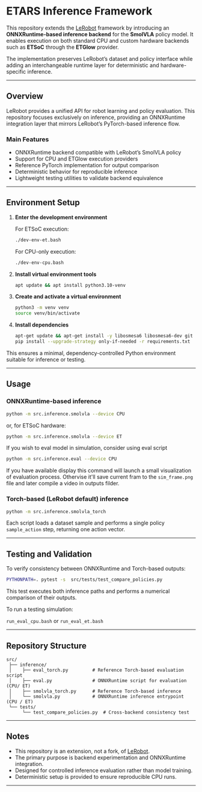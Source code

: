 # ETARS Inference Framework

This repository extends the [LeRobot](https://github.com/huggingface/lerobot) framework by introducing an **ONNXRuntime-based inference backend** for the **SmolVLA** policy model.
It enables execution on both standard CPU and custom hardware backends such as **ETSoC** through the **ETGlow** provider.

The implementation preserves LeRobot’s dataset and policy interface while adding an interchangeable runtime layer for deterministic and hardware-specific inference.

---

## Overview

LeRobot provides a unified API for robot learning and policy evaluation.
This repository focuses exclusively on inference, providing an ONNXRuntime integration layer that mirrors LeRobot’s PyTorch-based inference flow.

### Main Features

* ONNXRuntime backend compatible with LeRobot’s SmolVLA policy
* Support for CPU and ETGlow execution providers
* Reference PyTorch implementation for output comparison
* Deterministic behavior for reproducible inference
* Lightweight testing utilities to validate backend equivalence

---

## Environment Setup

1. **Enter the development environment**

   For ETSoC execution:

   ```bash
   ./dev-env-et.bash
   ```

   For CPU-only execution:

   ```bash
   ./dev-env-cpu.bash
   ```

2. **Install virtual environment tools**

   ```bash
   apt update && apt install python3.10-venv
   ```

3. **Create and activate a virtual environment**

   ```bash
   python3 -m venv venv
   source venv/bin/activate
   ```

4. **Install dependencies**

   ```bash
   apt-get update && apt-get install -y libosmesa6 libosmesa6-dev git cmake libglib2.0-0
   pip install --upgrade-strategy only-if-needed -r requirements.txt
   ```

This ensures a minimal, dependency-controlled Python environment suitable for inference or testing.

---

## Usage

### ONNXRuntime-based inference

```bash
python -m src.inference.smolvla --device CPU
```

or, for ETSoC hardware:

```bash
python -m src.inference.smolvla --device ET
```

If you wish to eval model in simulation, consider using eval script

```bash
python -m src.inference.eval --device CPU
```
If you have available display this command will launch a small visualization of evaluation process.
Othervise it'll save current fram to the `sim_frame.png` file and later compile a video in outputs filder.

### Torch-based (LeRobot default) inference

```bash
python -m src.inference.smolvla_torch
```

Each script loads a dataset sample and performs a single policy `sample_action` step, returning one action vector.

---

## Testing and Validation

To verify consistency between ONNXRuntime and Torch-based outputs:

```bash
PYTHONPATH=. pytest -s  src/tests/test_compare_policies.py
```

This test executes both inference paths and performs a numerical comparison of their outputs.

To run a testing simulation:

`run_eval_cpu.bash` or `run_eval_et.bash`

---

## Repository Structure

```
src/
 ├── inference/
 │    ├── eval_torch.py         # Reference Torch-based evaluation script
 │    ├── eval.py               # ONNXRuntime script for evaluation (CPU/ ET)
 │    ├── smolvla_torch.py      # Reference Torch-based inference
 │    └── smolvla.py            # ONNXRuntime inference entrypoint (CPU / ET)
 └── tests/
      └── test_compare_policies.py  # Cross-backend consistency test
```

---

## Notes

* This repository is an extension, not a fork, of [LeRobot](https://github.com/huggingface/lerobot).
* The primary purpose is backend experimentation and ONNXRuntime integration.
* Designed for controlled inference evaluation rather than model training.
* Deterministic setup is provided to ensure reproducible CPU runs.

---